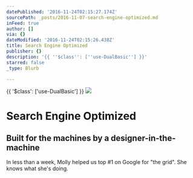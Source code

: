 ```yaml
---
datePublished: '2016-11-24T02:15:27.174Z'
sourcePath: _posts/2016-11-07-search-engine-optimized.md
inFeed: true
author: []
via: {}
dateModified: '2016-11-24T02:15:26.438Z'
title: Search Engine Optimized
publisher: {}
description: '{{ ''$class'': [''use-DualBasic''] }}'
starred: false
_type: Blurb

---
```

{{ '$class': \['use-DualBasic'\] }}
![](https://the-grid-user-content.s3-us-west-2.amazonaws.com/5c88e57d-4e83-4ec2-bab4-0ff79aa58cf2.jpg)

# Search Engine Optimized

## Built for the machines by a designer-in-the-machine

In less than a week, Molly helped us top \#1 on Google for "the grid". She knows what she's doing.